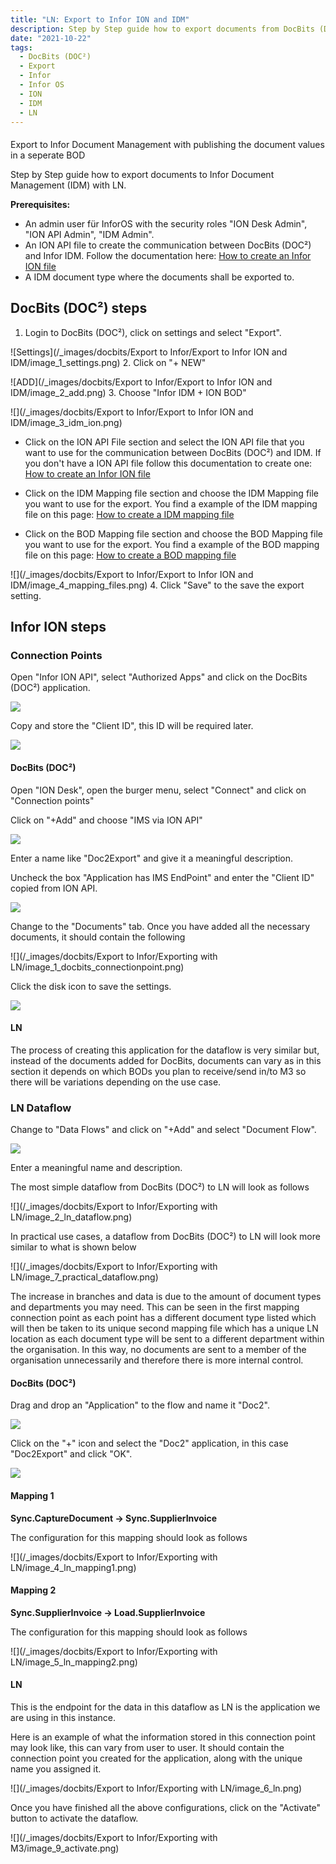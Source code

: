 ```yaml
---
title: "LN: Export to Infor ION and IDM"
description: Step by Step guide how to export documents from DocBits (DOC²) to Infor Document Management (IDM) with LN.
date: "2021-10-22"
tags:
  - DocBits (DOC²)
  - Export
  - Infor
  - Infor OS
  - ION
  - IDM
  - LN
---
```


####
Export to Infor Document Management with publishing the document values in a seperate BOD

Step by Step guide how to export documents to Infor Document Management (IDM) with LN.

**Prerequisites:**

- An admin user für InforOS with the security roles "ION Desk Admin", "ION API Admin", "IDM Admin".
- An ION API file to create the communication between DocBits (DOC²) and Infor IDM. Follow the documentation here: [How to create an Infor ION file](/docbits/export/create-a-infor-ion-file/)
- A IDM document type where the documents shall be exported to.

## DocBits (DOC²) steps

1. Login to DocBits (DOC²), click on settings and select "Export".

![Settings](/_images/docbits/Export to Infor/Export to Infor ION and IDM/image_1_settings.png)
2. Click on "+ NEW"

![ADD](/_images/docbits/Export to Infor/Export to Infor ION and IDM/image_2_add.png)
3. Choose "Infor IDM + ION BOD"

![](/_images/docbits/Export to Infor/Export to Infor ION and IDM/image_3_idm_ion.png)

- Click on the ION API File section and select the ION API file that you want to use for the communication between DocBits (DOC²) and IDM. If you don't have a ION API file follow this documentation to create one: [How to create an Infor ION file](/docbits/export/create-a-infor-ion-file/)

- Click on the IDM Mapping file section and choose the IDM Mapping file you want to use for the export. You find a example of the IDM mapping file on this page: [How to create a IDM mapping file](/docbits/export/how-to-create-a-idm-mapping-file/)

- Click on the BOD Mapping file section and choose the BOD Mapping file you want to use for the export. You find a example of the BOD mapping file on this page: [How to create a BOD mapping file](/docbits/export/how-to-create-a-bod-mapping-file/)

![](/_images/docbits/Export to Infor/Export to Infor ION and IDM/image_4_mapping_files.png)
4. Click "Save" to the save the export setting.

## Infor ION steps

### Connection Points

Open "Infor ION API", select "Authorized Apps" and click on the DocBits (DOC²) application.

![](/_images/docbits/image-35.png)

Copy and store the "Client ID", this ID will be required later.

![](/_images/docbits/image-36.png)

#### DocBits (DOC²)

Open "ION Desk", open the burger menu, select "Connect" and click on "Connection points"

Click on "+Add" and choose "IMS via ION API"

![](/_images/docbits/image-37.png)

Enter a name like "Doc2Export" and give it a meaningful description.

Uncheck the box "Application has IMS EndPoint" and enter the "Client ID" copied from ION API.

![](/_images/docbits/image-39-1024x438.png)

Change to the "Documents" tab. Once you have added all the necessary documents, it should contain the following

![](/_images/docbits/Export to Infor/Exporting with LN/image_1_docbits_connectionpoint.png)

Click the disk icon to save the settings.

![](/_images/docbits/image-41.png)

#### LN

The process of creating this application for the dataflow is very similar but, instead of the documents added for DocBits, documents can vary as in this section it depends on which BODs you plan to receive/send in/to M3 so there will be variations depending on the use case. 

### LN Dataflow

Change to "Data Flows" and click on "+Add" and select "Document Flow".

![](/_images/docbits/image-43.png)

Enter a meaningful name and description.

The most simple dataflow from DocBits (DOC²) to LN will look as follows

![](/_images/docbits/Export to Infor/Exporting with LN/image_2_ln_dataflow.png)

In practical use cases, a dataflow from DocBits (DOC²) to LN will look more similar to what is shown below

![](/_images/docbits/Export to Infor/Exporting with LN/image_7_practical_dataflow.png)

The increase in branches and data is due to the amount of document types and departments you may need. This can be seen in the first mapping connection point as each point has a different document type listed which will then be taken to its unique second mapping file which has a unique LN location as each document type will be sent to a different department within the organisation. In this way, no documents are sent to a member of the organisation unnecessarily and  therefore there is more internal control.

#### DocBits (DOC²)

Drag and drop an "Application" to the flow and name it "Doc2".

![](/_images/docbits/image-44.png)

Click on the "+" icon and select the "Doc2" application, in this case "Doc2Export" and click "OK".

![](/_images/docbits/image-45.png)

#### Mapping 1

**Sync.CaptureDocument → Sync.SupplierInvoice**

The configuration for this mapping should look as follows

![](/_images/docbits/Export to Infor/Exporting with LN/image_4_ln_mapping1.png)

#### Mapping 2 

**Sync.SupplierInvoice → Load.SupplierInvoice**

The configuration for this mapping should look as follows

![](/_images/docbits/Export to Infor/Exporting with LN/image_5_ln_mapping2.png)

####  LN

This is the endpoint for the data in this dataflow as LN is the application we are using in this instance.

Here is an example of what the information stored in this connection point may look like, this can vary from user to user. It should contain the connection point you created for the application, along with the unique name you assigned it.

![](/_images/docbits/Export to Infor/Exporting with LN/image_6_ln.png)  

Once you have finished all the above configurations, click on the "Activate" button to activate the dataflow.

![](/_images/docbits/Export to Infor/Exporting with M3/image_9_activate.png) 